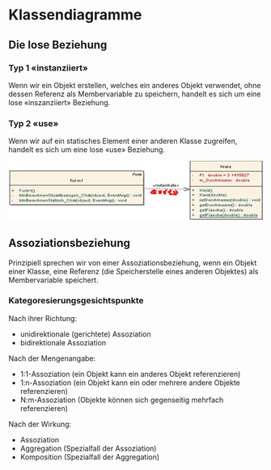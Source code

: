 # Klassendiagramme

## Die lose Beziehung

### Typ 1 «instanziiert»
Wenn wir ein Objekt erstellen, welches ein anderes Objekt verwendet, ohne dessen Referenz als Membervariable zu speichern, handelt es sich um eine lose «inszanziiert» Beziehung.

### Typ 2 «use»
Wenn wir auf ein statisches Element einer anderen Klasse zugreifen, handelt es sich um eine lose «use» Beziehung.

![](img/loseBezihung.png)

## Assoziationsbeziehung
Prinzipiell sprechen wir von einer Assoziationsbeziehung, wenn ein Objekt einer Klasse, eine Referenz (die Speicherstelle eines anderen Objektes) als Membervariable speichert.

### Kategoresierungsgesichtspunkte
Nach ihrer Richtung: 
*	unidirektionale (gerichtete) Assoziation
*	bidirektionale Assoziation

Nach der Mengenangabe:
*	1:1-Assoziation (ein Objekt kann ein anderes Objekt referenzieren)
*	1:n-Assoziation (ein Objekt kann ein oder mehrere andere Objekte referenzieren)
*	N:m-Assoziation (Objekte können sich gegenseitig mehrfach referenzieren)

Nach der Wirkung:
*	Assoziation
*	Aggregation (Spezialfall der Assoziation)
*	Komposition (Spezialfall der Aggregation)
